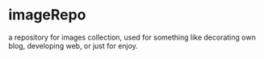 # imageRepo
a repository for images collection, used for something like  decorating own blog, developing web, or just for enjoy.
